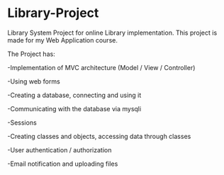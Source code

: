 # Library-Project
Library System Project for online Library implementation. This project is made for my Web Application course.

The Project has:

-Implementation of MVC architecture (Model / View / Controller)

-Using web forms

-Creating a database, connecting and using it

-Communicating with the database via mysqli

-Sessions

-Creating classes and objects, accessing data through classes 

-User authentication / authorization

-Email notification and uploading files

